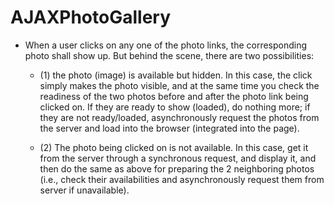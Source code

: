 # AJAXPhotoGallery

* When a user clicks on any one of the photo links, 
the corresponding photo shall show up. 
But behind the scene, there are two possibilities: 

	* (1) the photo (image) is available but hidden. 
In this case, the click simply makes the photo visible, 
and at the same time you check the readiness of the two photos 
before and after the photo link being clicked on. 
If they are ready to show (loaded), do nothing more; 
if they are not ready/loaded, asynchronously request the photos from the server 
and load into the browser (integrated into the page). 

	* (2) The photo being clicked on is not available. 
In this case, get it from the server through a synchronous request, 
and display it, and then do the same as above for preparing the 2 
neighboring photos (i.e., check their availabilities and 
asynchronously request them from server if unavailable).